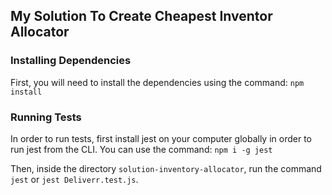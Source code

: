 ## My Solution To Create Cheapest Inventor Allocator

### Installing Dependencies

First, you will need to install the dependencies using the command: `npm install`

### Running Tests

In order to run tests, first install jest on your computer globally in order to run jest from the CLI. 
You can use the command: `npm i -g jest`

Then, inside the directory `solution-inventory-allocator`, run the command `jest` or `jest Deliverr.test.js`.




